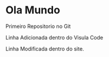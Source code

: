 # Ola Mundo
 Primeiro Repositorio no Git
 

Linha Adicionada dentro do Visula Code

 
 Linha Modificada dentro do site.
